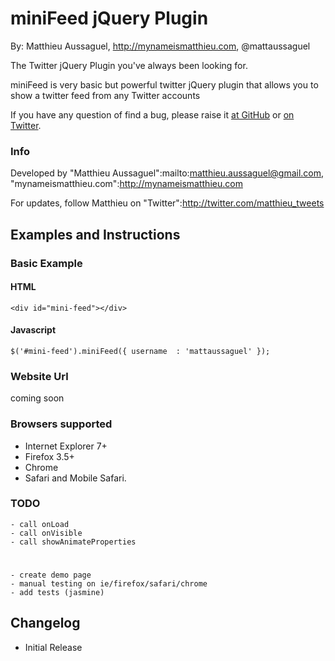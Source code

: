 # miniFeed jQuery Plugin

By: Matthieu Aussaguel, http://mynameismatthieu.com, @mattaussaguel


The Twitter jQuery Plugin you've always been looking for.

miniFeed is very basic but powerful twitter jQuery plugin that allows you to show a twitter feed from any Twitter accounts

If you have any question of find a bug, please raise it <a href="https://github.com/MatthieuA/miniFeed/issues">at GitHub</a> or <a href="http://www.twitter.com/matthieu_tweets">on Twitter</a>.

### Info

Developed by "Matthieu Aussaguel":mailto:matthieu.aussaguel@gmail.com, "mynameismatthieu.com":http://mynameismatthieu.com

For updates, follow Matthieu on "Twitter":http://twitter.com/matthieu_tweets

## Examples and Instructions

### Basic Example

#### HTML

    <div id="mini-feed"></div>

#### Javascript

    $('#mini-feed').miniFeed({ username  : 'mattaussaguel' });

### Website Url
coming soon

### Browsers supported
* Internet Explorer 7+
* Firefox 3.5+
* Chrome
* Safari and Mobile Safari.

### TODO
	- call onLoad
	- call onVisible
	- call showAnimateProperties
# 
	- create demo page
	- manual testing on ie/firefox/safari/chrome
	- add tests (jasmine)

## Changelog

* Initial Release